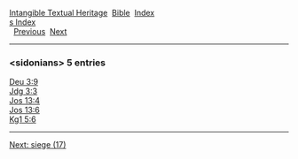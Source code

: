 [Intangible Textual Heritage](../../index)  [Bible](../index) 
[Index](index)   
[s Index](_s_)  
  [Previous](c10414)  [Next](c10416) 

------------------------------------------------------------------------

### &lt;sidonians&gt; 5 entries

[Deu 3:9](../kjv/deu003.htm#009)  
[Jdg 3:3](../kjv/jdg003.htm#003)  
[Jos 13:4](../kjv/jos013.htm#004)  
[Jos 13:6](../kjv/jos013.htm#006)  
[Kg1 5:6](../kjv/kg1005.htm#006)  

------------------------------------------------------------------------

[Next: siege (17)](c10416)
